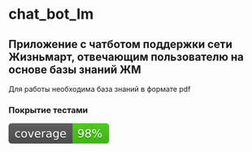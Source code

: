 # chat_bot_lm
## Приложение с чатботом поддержки сети Жизньмарт, отвечающим пользователю на основе базы знаний ЖМ
Для работы необходима база знаний в формате pdf

### Покрытие тестами
![Coverage](./coverage.svg)
